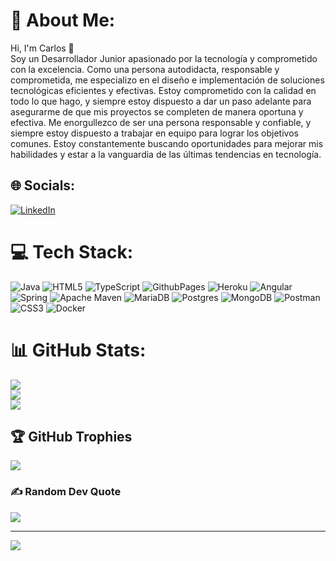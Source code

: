 # 💫 About Me:
Hi, I'm Carlos 👋<br>
 Soy un Desarrollador Junior apasionado por la tecnología y comprometido con la excelencia. Como una persona autodidacta, responsable y comprometida, me especializo en el diseño e implementación de soluciones tecnológicas
eficientes y efectivas.
Estoy comprometido con la calidad en todo lo que hago, y siempre estoy dispuesto a dar un paso adelante para asegurarme de que mis proyectos se completen de manera oportuna y efectiva. Me enorgullezco de ser una persona responsable y confiable, y siempre estoy dispuesto a trabajar en equipo para lograr los objetivos comunes. Estoy constantemente buscando oportunidades para mejorar mis habilidades y estar a la vanguardia de las últimas tendencias en tecnología.


## 🌐 Socials:
[![LinkedIn](https://img.shields.io/badge/LinkedIn-%230077B5.svg?logo=linkedin&logoColor=white)](https://linkedin.com/in/www.linkedin.com/in/carlosmontañez22) 

# 💻 Tech Stack:
![Java](https://img.shields.io/badge/java-%23ED8B00.svg?style=plastic&logo=openjdk&logoColor=white) ![HTML5](https://img.shields.io/badge/html5-%23E34F26.svg?style=plastic&logo=html5&logoColor=white) ![TypeScript](https://img.shields.io/badge/typescript-%23007ACC.svg?style=plastic&logo=typescript&logoColor=white) ![GithubPages](https://img.shields.io/badge/github%20pages-121013?style=plastic&logo=github&logoColor=white) ![Heroku](https://img.shields.io/badge/heroku-%23430098.svg?style=plastic&logo=heroku&logoColor=white) ![Angular](https://img.shields.io/badge/angular-%23DD0031.svg?style=plastic&logo=angular&logoColor=white) ![Spring](https://img.shields.io/badge/spring-%236DB33F.svg?style=plastic&logo=spring&logoColor=white) ![Apache Maven](https://img.shields.io/badge/Apache%20Maven-C71A36?style=plastic&logo=Apache%20Maven&logoColor=white) ![MariaDB](https://img.shields.io/badge/MariaDB-003545?style=plastic&logo=mariadb&logoColor=white) ![Postgres](https://img.shields.io/badge/postgres-%23316192.svg?style=plastic&logo=postgresql&logoColor=white) ![MongoDB](https://img.shields.io/badge/MongoDB-%234ea94b.svg?style=plastic&logo=mongodb&logoColor=white) ![Postman](https://img.shields.io/badge/Postman-FF6C37?style=plastic&logo=postman&logoColor=white) ![CSS3](https://img.shields.io/badge/css3-%231572B6.svg?style=plastic&logo=css3&logoColor=white) ![Docker](https://img.shields.io/badge/docker-%230db7ed.svg?style=plastic&logo=docker&logoColor=white)
# 📊 GitHub Stats:
![](https://github-readme-stats.vercel.app/api?username=montanez8&theme=dark&hide_border=false&include_all_commits=true&count_private=true)<br/>
![](https://github-readme-streak-stats.herokuapp.com/?user=montanez8&theme=dark&hide_border=false)<br/>
![](https://github-readme-stats.vercel.app/api/top-langs/?username=montanez8&theme=dark&hide_border=false&include_all_commits=true&count_private=true&layout=compact)

## 🏆 GitHub Trophies
![](https://github-profile-trophy.vercel.app/?username=montanez8&theme=radical&no-frame=false&no-bg=true&margin-w=4)

### ✍️ Random Dev Quote
![](https://quotes-github-readme.vercel.app/api?type=horizontal&theme=radical)

---
[![](https://visitcount.itsvg.in/api?id=montanez8&icon=0&color=0)](https://visitcount.itsvg.in)

<!-- Proudly created with GPRM ( https://gprm.itsvg.in ) -->
